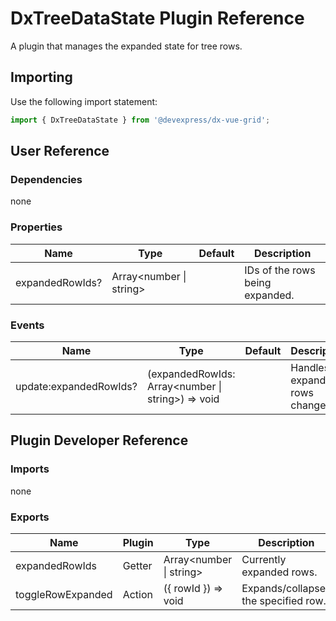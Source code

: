 # DxTreeDataState Plugin Reference

A plugin that manages the expanded state for tree rows.

## Importing

Use the following import statement:

```js
import { DxTreeDataState } from '@devexpress/dx-vue-grid';
```

## User Reference

### Dependencies

none

### Properties

Name | Type | Default | Description
-----|------|---------|------------
expandedRowIds? | Array&lt;number &#124; string&gt; | | IDs of the rows being expanded.

### Events

Name | Type | Default | Description
-----|------|---------|------------
update:expandedRowIds? | (expandedRowIds: Array&lt;number &#124; string&gt;) => void | | Handles expanded rows changes.

## Plugin Developer Reference

### Imports

none

### Exports

Name | Plugin | Type | Description
-----|--------|------|------------
expandedRowIds | Getter | Array&lt;number &#124; string&gt; | Currently expanded rows.
toggleRowExpanded | Action | ({ rowId }) => void | Expands/collapses the specified row.
